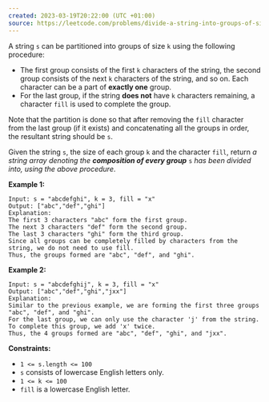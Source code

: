 ```yaml
---
created: 2023-03-19T20:22:00 (UTC +01:00)
source: https://leetcode.com/problems/divide-a-string-into-groups-of-size-k/description/
---
```


A string `s` can be partitioned into groups of size `k` using the following procedure:

-   The first group consists of the first `k` characters of the string, the second group consists of the next `k` characters of the string, and so on. Each character can be a part of **exactly one** group.
-   For the last group, if the string **does not** have `k` characters remaining, a character `fill` is used to complete the group.

Note that the partition is done so that after removing the `fill` character from the last group (if it exists) and concatenating all the groups in order, the resultant string should be `s`.

Given the string `s`, the size of each group `k` and the character `fill`, return _a string array denoting the **composition of every group**_ `s` _has been divided into, using the above procedure_.

**Example 1:**

```
Input: s = "abcdefghi", k = 3, fill = "x"
Output: ["abc","def","ghi"]
Explanation:
The first 3 characters "abc" form the first group.
The next 3 characters "def" form the second group.
The last 3 characters "ghi" form the third group.
Since all groups can be completely filled by characters from the string, we do not need to use fill.
Thus, the groups formed are "abc", "def", and "ghi".

```

**Example 2:**

```
Input: s = "abcdefghij", k = 3, fill = "x"
Output: ["abc","def","ghi","jxx"]
Explanation:
Similar to the previous example, we are forming the first three groups "abc", "def", and "ghi".
For the last group, we can only use the character 'j' from the string. To complete this group, we add 'x' twice.
Thus, the 4 groups formed are "abc", "def", "ghi", and "jxx".

```

**Constraints:**

-   `1 <= s.length <= 100`
-   `s` consists of lowercase English letters only.
-   `1 <= k <= 100`
-   `fill` is a lowercase English letter.
